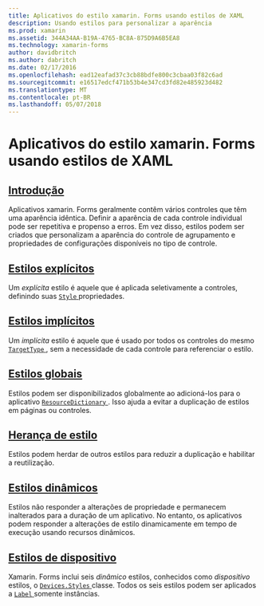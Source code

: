 ```yaml
---
title: Aplicativos do estilo xamarin. Forms usando estilos de XAML
description: Usando estilos para personalizar a aparência
ms.prod: xamarin
ms.assetid: 344A34AA-B19A-4765-BC8A-875D9A6B5EA8
ms.technology: xamarin-forms
author: davidbritch
ms.author: dabritch
ms.date: 02/17/2016
ms.openlocfilehash: ead12eafad37c3cb88bdfe800c3cbaa03f82c6ad
ms.sourcegitcommit: e16517edcf471b53b4e347cd3fd82e485923d482
ms.translationtype: MT
ms.contentlocale: pt-BR
ms.lasthandoff: 05/07/2018
---
```

# <a name="styling-xamarinforms-apps-using-xaml-styles"></a>Aplicativos do estilo xamarin. Forms usando estilos de XAML

## <a name="introductionintroductionmd"></a>[Introdução](introduction.md)

Aplicativos xamarin. Forms geralmente contêm vários controles que têm uma aparência idêntica. Definir a aparência de cada controle individual pode ser repetitiva e propenso a erros. Em vez disso, estilos podem ser criados que personalizam a aparência do controle de agrupamento e propriedades de configurações disponíveis no tipo de controle.

## <a name="explicit-stylesexplicitmd"></a>[Estilos explícitos](explicit.md)

Um *explícita* estilo é aquele que é aplicada seletivamente a controles, definindo suas [ `Style` ](https://developer.xamarin.com/api/property/Xamarin.Forms.VisualElement.Style/) propriedades.

## <a name="implicit-stylesimplicitmd"></a>[Estilos implícitos](implicit.md)

Um *implícita* estilo é aquele que é usado por todos os controles do mesmo [ `TargetType` ](https://developer.xamarin.com/api/property/Xamarin.Forms.Style.TargetType/), sem a necessidade de cada controle para referenciar o estilo.

## <a name="global-stylesapplicationmd"></a>[Estilos globais](application.md)

Estilos podem ser disponibilizados globalmente ao adicioná-los para o aplicativo [ `ResourceDictionary` ](https://developer.xamarin.com/api/type/Xamarin.Forms.ResourceDictionary/). Isso ajuda a evitar a duplicação de estilos em páginas ou controles.

## <a name="style-inheritanceinheritancemd"></a>[Herança de estilo](inheritance.md)

Estilos podem herdar de outros estilos para reduzir a duplicação e habilitar a reutilização.

## <a name="dynamic-stylesdynamicmd"></a>[Estilos dinâmicos](dynamic.md)

Estilos não responder a alterações de propriedade e permanecem inalterados para a duração de um aplicativo. No entanto, os aplicativos podem responder a alterações de estilo dinamicamente em tempo de execução usando recursos dinâmicos.

## <a name="device-stylesdevicemd"></a>[Estilos de dispositivo](device.md)

Xamarin. Forms inclui seis *dinâmico* estilos, conhecidos como *dispositivo* estilos, o [ `Devices.Styles` ](https://developer.xamarin.com/api/type/Xamarin.Forms.Device+Styles/) classe. Todos os seis estilos podem ser aplicados a [ `Label` ](https://developer.xamarin.com/api/type/Xamarin.Forms.Label/) somente instâncias.
